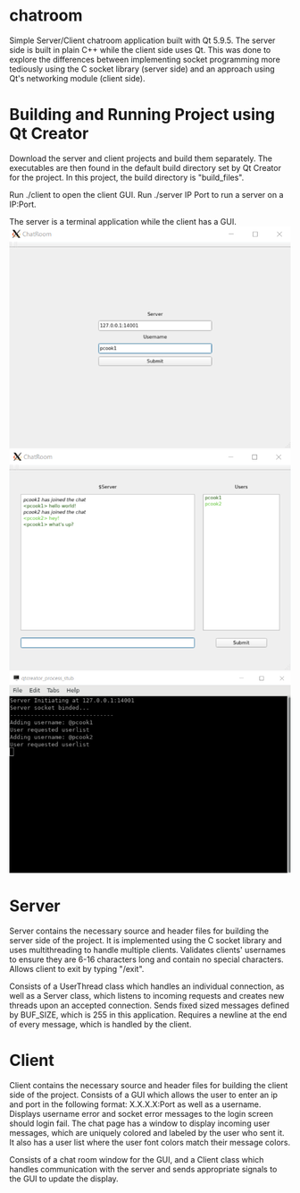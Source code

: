 # chatroom
Simple Server/Client chatroom application built with Qt 5.9.5. The server side is built in plain C++ while the client side uses
Qt. This was done to explore the differences between implementing socket programming more tediously using the C socket library 
(server side) and an approach using Qt's networking module (client side). 

# Building and Running Project using Qt Creator
Download the server and client projects and build them separately. The executables are then found in the default build directory set by Qt Creator for the project. In this project, the build directory is "build_files".

Run ./client to open the client GUI.
Run ./server IP Port to run a server on a IP:Port.

The server is a terminal application while the client has a GUI.
![Image of Login](https://github.com/pcookj1/chatroom/blob/master/loginscreen.png?raw=true)
![Image of Chat](https://github.com/pcookj1/chatroom/blob/master/chatscreen.png?raw=true)
![Image of Server](https://github.com/pcookj1/chatroom/blob/master/serverterminal.png?raw=true)

# Server
Server contains the necessary source and header files for building the server side of the project.
It is implemented using the C socket library and uses multithreading to handle multiple clients.
Validates clients' usernames to ensure they are 6-16 characters long and contain no special characters.
Allows client to exit by typing "/exit".

Consists of a UserThread class which handles an individual connection, as well as a Server class, which
listens to incoming requests and creates new threads upon an accepted connection.
Sends fixed sized messages defined by BUF_SIZE, which is 255 in this application.
Requires a newline at the end of every message, which is handled by the client.

# Client
Client contains the necessary source and header files for building the client side of the project.
Consists of a GUI which allows the user to enter an ip and port in the following format: X.X.X.X:Port
as well as a username.
Displays username error and socket error messages to the login screen should login fail.
The chat page has a window to display incoming user messages, which are uniquely colored and labeled by 
the user who sent it. It also has a user list where the user font colors match their message colors.

Consists of a chat room window for the GUI, and a Client class which handles communication with the 
server and sends appropriate signals to the GUI to update the display.


